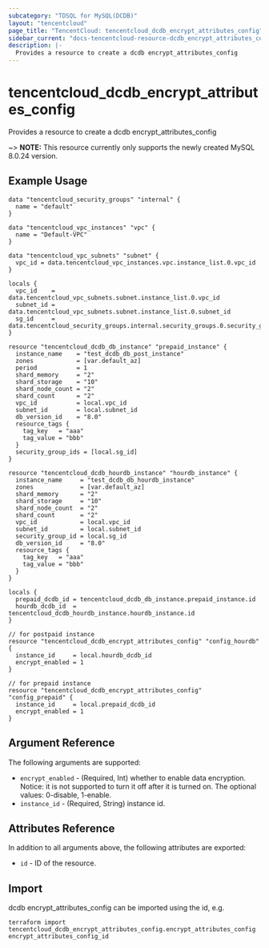 ```yaml
---
subcategory: "TDSQL for MySQL(DCDB)"
layout: "tencentcloud"
page_title: "TencentCloud: tencentcloud_dcdb_encrypt_attributes_config"
sidebar_current: "docs-tencentcloud-resource-dcdb_encrypt_attributes_config"
description: |-
  Provides a resource to create a dcdb encrypt_attributes_config
---
```


# tencentcloud_dcdb_encrypt_attributes_config

Provides a resource to create a dcdb encrypt_attributes_config

~> **NOTE:**  This resource currently only supports the newly created MySQL 8.0.24 version.

## Example Usage

```hcl
data "tencentcloud_security_groups" "internal" {
  name = "default"
}

data "tencentcloud_vpc_instances" "vpc" {
  name = "Default-VPC"
}

data "tencentcloud_vpc_subnets" "subnet" {
  vpc_id = data.tencentcloud_vpc_instances.vpc.instance_list.0.vpc_id
}

locals {
  vpc_id    = data.tencentcloud_vpc_subnets.subnet.instance_list.0.vpc_id
  subnet_id = data.tencentcloud_vpc_subnets.subnet.instance_list.0.subnet_id
  sg_id     = data.tencentcloud_security_groups.internal.security_groups.0.security_group_id
}

resource "tencentcloud_dcdb_db_instance" "prepaid_instance" {
  instance_name    = "test_dcdb_db_post_instance"
  zones            = [var.default_az]
  period           = 1
  shard_memory     = "2"
  shard_storage    = "10"
  shard_node_count = "2"
  shard_count      = "2"
  vpc_id           = local.vpc_id
  subnet_id        = local.subnet_id
  db_version_id    = "8.0"
  resource_tags {
    tag_key   = "aaa"
    tag_value = "bbb"
  }
  security_group_ids = [local.sg_id]
}

resource "tencentcloud_dcdb_hourdb_instance" "hourdb_instance" {
  instance_name     = "test_dcdb_db_hourdb_instance"
  zones             = [var.default_az]
  shard_memory      = "2"
  shard_storage     = "10"
  shard_node_count  = "2"
  shard_count       = "2"
  vpc_id            = local.vpc_id
  subnet_id         = local.subnet_id
  security_group_id = local.sg_id
  db_version_id     = "8.0"
  resource_tags {
    tag_key   = "aaa"
    tag_value = "bbb"
  }
}

locals {
  prepaid_dcdb_id = tencentcloud_dcdb_db_instance.prepaid_instance.id
  hourdb_dcdb_id  = tencentcloud_dcdb_hourdb_instance.hourdb_instance.id
}

// for postpaid instance
resource "tencentcloud_dcdb_encrypt_attributes_config" "config_hourdb" {
  instance_id     = local.hourdb_dcdb_id
  encrypt_enabled = 1
}

// for prepaid instance
resource "tencentcloud_dcdb_encrypt_attributes_config" "config_prepaid" {
  instance_id     = local.prepaid_dcdb_id
  encrypt_enabled = 1
}
```

## Argument Reference

The following arguments are supported:

* `encrypt_enabled` - (Required, Int) whether to enable data encryption. Notice: it is not supported to turn it off after it is turned on. The optional values: 0-disable, 1-enable.
* `instance_id` - (Required, String) instance id.

## Attributes Reference

In addition to all arguments above, the following attributes are exported:

* `id` - ID of the resource.




## Import

dcdb encrypt_attributes_config can be imported using the id, e.g.

```
terraform import tencentcloud_dcdb_encrypt_attributes_config.encrypt_attributes_config encrypt_attributes_config_id
```

